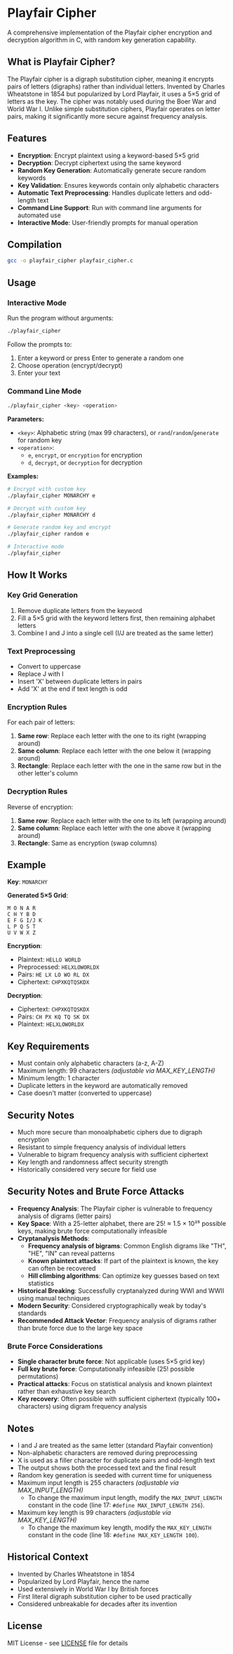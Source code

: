 # Playfair Cipher

A comprehensive implementation of the Playfair cipher encryption and decryption algorithm in C, with random key generation capability.

## What is Playfair Cipher?

The Playfair cipher is a digraph substitution cipher, meaning it encrypts pairs of letters (digraphs) rather than individual letters. Invented by Charles Wheatstone in 1854 but popularized by Lord Playfair, it uses a 5×5 grid of letters as the key. The cipher was notably used during the Boer War and World War I. Unlike simple substitution ciphers, Playfair operates on letter pairs, making it significantly more secure against frequency analysis.

## Features

- **Encryption**: Encrypt plaintext using a keyword-based 5×5 grid
- **Decryption**: Decrypt ciphertext using the same keyword
- **Random Key Generation**: Automatically generate secure random keywords
- **Key Validation**: Ensures keywords contain only alphabetic characters
- **Automatic Text Preprocessing**: Handles duplicate letters and odd-length text
- **Command Line Support**: Run with command line arguments for automated use
- **Interactive Mode**: User-friendly prompts for manual operation

## Compilation

```bash
gcc -o playfair_cipher playfair_cipher.c
```

## Usage

### Interactive Mode

Run the program without arguments:

```bash
./playfair_cipher
```

Follow the prompts to:
1. Enter a keyword or press Enter to generate a random one
2. Choose operation (encrypt/decrypt)
3. Enter your text

### Command Line Mode

```bash
./playfair_cipher <key> <operation>
```

**Parameters:**
- `<key>`: Alphabetic string (max 99 characters), or `rand`/`random`/`generate` for random key
- `<operation>`:
  - `e`, `encrypt`, or `encryption` for encryption
  - `d`, `decrypt`, or `decryption` for decryption

**Examples:**

```bash
# Encrypt with custom key
./playfair_cipher MONARCHY e

# Decrypt with custom key
./playfair_cipher MONARCHY d

# Generate random key and encrypt
./playfair_cipher random e

# Interactive mode
./playfair_cipher
```

## How It Works

### Key Grid Generation
1. Remove duplicate letters from the keyword
2. Fill a 5×5 grid with the keyword letters first, then remaining alphabet letters
3. Combine I and J into a single cell (I/J are treated as the same letter)

### Text Preprocessing
- Convert to uppercase
- Replace J with I
- Insert 'X' between duplicate letters in pairs
- Add 'X' at the end if text length is odd

### Encryption Rules
For each pair of letters:
1. **Same row**: Replace each letter with the one to its right (wrapping around)
2. **Same column**: Replace each letter with the one below it (wrapping around)
3. **Rectangle**: Replace each letter with the one in the same row but in the other letter's column

### Decryption Rules
Reverse of encryption:
1. **Same row**: Replace each letter with the one to its left (wrapping around)
2. **Same column**: Replace each letter with the one above it (wrapping around)
3. **Rectangle**: Same as encryption (swap columns)

## Example

**Key**: `MONARCHY`

**Generated 5×5 Grid**:
```
M O N A R
C H Y B D
E F G I/J K
L P Q S T
U V W X Z
```

**Encryption**:
- Plaintext: `HELLO WORLD`
- Preprocessed: `HELXLOWORLDX`
- Pairs: `HE LX LO WO RL DX`
- Ciphertext: `CHPXKQTQSKDX`

**Decryption**:
- Ciphertext: `CHPXKQTQSKDX`
- Pairs: `CH PX KQ TQ SK DX`
- Plaintext: `HELXLOWORLDX`

## Key Requirements

- Must contain only alphabetic characters (a-z, A-Z)
- Maximum length: 99 characters _(adjustable via MAX_KEY_LENGTH)_
- Minimum length: 1 character
- Duplicate letters in the keyword are automatically removed
- Case doesn't matter (converted to uppercase)

## Security Notes

- Much more secure than monoalphabetic ciphers due to digraph encryption
- Resistant to simple frequency analysis of individual letters
- Vulnerable to bigram frequency analysis with sufficient ciphertext
- Key length and randomness affect security strength
- Historically considered very secure for field use

## Security Notes and Brute Force Attacks

- **Frequency Analysis**: The Playfair cipher is vulnerable to frequency analysis of digrams (letter pairs)
- **Key Space**: With a 25-letter alphabet, there are 25! ≈ 1.5 × 10²⁵ possible keys, making brute force computationally infeasible
- **Cryptanalysis Methods**:
  - **Frequency analysis of bigrams**: Common English digrams like "TH", "HE", "IN" can reveal patterns
  - **Known plaintext attacks**: If part of the plaintext is known, the key can often be recovered
  - **Hill climbing algorithms**: Can optimize key guesses based on text statistics
- **Historical Breaking**: Successfully cryptanalyzed during WWI and WWII using manual techniques
- **Modern Security**: Considered cryptographically weak by today's standards
- **Recommended Attack Vector**: Frequency analysis of digrams rather than brute force due to the large key space

### Brute Force Considerations
- **Single character brute force**: Not applicable (uses 5×5 grid key)
- **Full key brute force**: Computationally infeasible (25! possible permutations)
- **Practical attacks**: Focus on statistical analysis and known plaintext rather than exhaustive key search
- **Key recovery**: Often possible with sufficient ciphertext (typically 100+ characters) using digram frequency analysis

## Notes

- I and J are treated as the same letter (standard Playfair convention)
- Non-alphabetic characters are removed during preprocessing
- X is used as a filler character for duplicate pairs and odd-length text
- The output shows both the processed text and the final result
- Random key generation is seeded with current time for uniqueness
- Maximum input length is 255 characters _(adjustable via MAX_INPUT_LENGTH)_
  - To change the maximum input length, modify the `MAX_INPUT_LENGTH` constant in the code (line 17: `#define MAX_INPUT_LENGTH 256`).
- Maximum key length is 99 characters _(adjustable via MAX_KEY_LENGTH)_
  - To change the maximum key length, modify the `MAX_KEY_LENGTH` constant in the code (line 18: `#define MAX_KEY_LENGTH 100`).

## Historical Context

- Invented by Charles Wheatstone in 1854
- Popularized by Lord Playfair, hence the name
- Used extensively in World War I by British forces
- First literal digraph substitution cipher to be used practically
- Considered unbreakable for decades after its invention

## License

MIT License - see [LICENSE](/LICENSE) file for details
